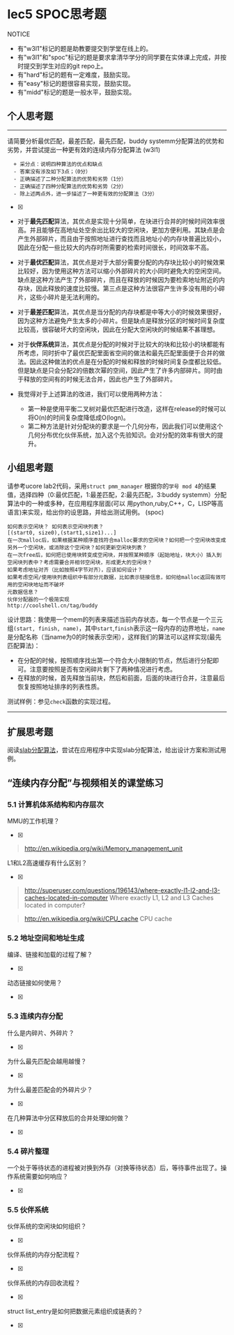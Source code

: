 # lec5 SPOC思考题


NOTICE
- 有"w3l1"标记的题是助教要提交到学堂在线上的。
- 有"w3l1"和"spoc"标记的题是要求拿清华学分的同学要在实体课上完成，并按时提交到学生对应的git repo上。
- 有"hard"标记的题有一定难度，鼓励实现。
- 有"easy"标记的题很容易实现，鼓励实现。
- 有"midd"标记的题是一般水平，鼓励实现。


## 个人思考题
---

请简要分析最优匹配，最差匹配，最先匹配，buddy systemm分配算法的优势和劣势，并尝试提出一种更有效的连续内存分配算法 (w3l1)
```
  + 采分点：说明四种算法的优点和缺点
  - 答案没有涉及如下3点；（0分）
  - 正确描述了二种分配算法的优势和劣势（1分）
  - 正确描述了四种分配算法的优势和劣势（2分）
  - 除上述两点外，进一步描述了一种更有效的分配算法（3分）
 ```
- [x]  


* 对于**最先匹配**算法，其优点是实现十分简单，在块进行合并的时候时间效率很高。并且能够在高地址处空余出比较大的空闲块，更加方便利用。其缺点是会产生外部碎片，而且由于按照地址进行查找而且地址小的内存块普遍比较小，因此在分配一些比较大的内存时所需要的检索时间很长，时间效率不高。
* 对于**最优匹配**算法，其优点是对于大部分需要分配的内存块比较小的时候效果比较好，因为使用这种方法可以缩小外部碎片的大小同时避免大的空闲空间。缺点是这种方法产生了外部碎片，而且在释放的时候因为要检索地址附近的内存块，因此释放的速度比较慢。第三点是这种方法很容产生许多没有用的小碎片，这些小碎片是无法利用的。
* 对于**最差匹配**算法，其优点是当分配的内存块都是中等大小的时候效果很好，因为这种方法避免产生太多的小碎片。但是缺点是释放分区的时候时间复杂度比较高，很容破坏大的空闲块，因此在分配大空闲块的时候结果不甚理想。
* 对于**伙伴系统**算法，其优点是分配的时候对于比较大的块和比较小的块都能有所考虑，同时折中了最优匹配里面省空间的做法和最先匹配里面便于合并的做法。因此这种做法的优点是在分配的时候和释放的时候时间复杂度都比较低。但是缺点是只会分配2的倍数次幂的空间，因此产生了许多内部碎片。同时由于释放的空间有的时候无法合并，因此也产生了外部碎片。

* 我觉得对于上述算法的改进，我们可以使用两种方法：
	* 第一种是使用平衡二叉树对最优匹配进行改造，这样在release的时候可以将O(n)的时间复杂度降低成O(logn)。
	* 第二种方法是针对分配块的要求是一个几何分布，因此我们可以使用这个几何分布优化伙伴系统，加入这个先验知识。会对分配的效率有很大的提升。

## 小组思考题

请参考ucore lab2代码，采用`struct pmm_manager` 根据你的`学号 mod 4`的结果值，选择四种（0:最优匹配，1:最差匹配，2:最先匹配，3:buddy systemm）分配算法中的一种或多种，在应用程序层面(可以 用python,ruby,C++，C，LISP等高语言)来实现，给出你的设思路，并给出测试用例。 (spoc)

```
如何表示空闲块？ 如何表示空闲块列表？ 
[(start0, size0),(start1,size1)...]
在一次malloc后，如果根据某种顺序查找符合malloc要求的空闲块？如何把一个空闲块改变成另外一个空闲块，或消除这个空闲块？如何更新空闲块列表？
在一次free后，如何把已使用块转变成空闲块，并按照某种顺序（起始地址，块大小）插入到空闲块列表中？考虑需要合并相邻空闲块，形成更大的空闲块？
如果考虑地址对齐（比如按照4字节对齐），应该如何设计？
如果考虑空闲/使用块列表组织中有部分元数据，比如表示链接信息，如何给malloc返回有效可用的空闲块地址而不破坏
元数据信息？
伙伴分配器的一个极简实现
http://coolshell.cn/tag/buddy
```
设计思路：我使用一个mem的列表来描述当前内存状态，每一个节点是一个三元组`(start, finish, name)`，其中`start`,`finish`表示这一段内存的边界地址，`name`是分配名称（当name为0的时候表示空闲），这样我们的算法可以这样实现(最先匹配算法)：

* 在分配的时候，按照顺序找出第一个符合大小限制的节点，然后进行分配即可。注意要按照是否有空闲碎片剩下了两种情况进行考虑。
* 在释放的时候，首先释放当前块，然后和前面，后面的块进行合并，注意最后恢复按照地址排序的列表性质。

测试样例：参见`check`函数的实现过程。


--- 

## 扩展思考题

阅读[slab分配算法](http://en.wikipedia.org/wiki/Slab_allocation)，尝试在应用程序中实现slab分配算法，给出设计方案和测试用例。

## “连续内存分配”与视频相关的课堂练习

### 5.1 计算机体系结构和内存层次
MMU的工作机理？

- [x]  

>  http://en.wikipedia.org/wiki/Memory_management_unit

L1和L2高速缓存有什么区别？

- [x]  

>  http://superuser.com/questions/196143/where-exactly-l1-l2-and-l3-caches-located-in-computer
>  Where exactly L1, L2 and L3 Caches located in computer?

>  http://en.wikipedia.org/wiki/CPU_cache
>  CPU cache

### 5.2 地址空间和地址生成
编译、链接和加载的过程了解？

- [x]  

>  

动态链接如何使用？

- [x]  

>  


### 5.3 连续内存分配
什么是内碎片、外碎片？

- [x]  

>  

为什么最先匹配会越用越慢？

- [x]  

>  

为什么最差匹配会的外碎片少？

- [x]  

>  

在几种算法中分区释放后的合并处理如何做？

- [x]  

>  

### 5.4 碎片整理
一个处于等待状态的进程被对换到外存（对换等待状态）后，等待事件出现了。操作系统需要如何响应？

- [x]  

>  

### 5.5 伙伴系统
伙伴系统的空闲块如何组织？

- [x]  

>  

伙伴系统的内存分配流程？

- [x]  

>  

伙伴系统的内存回收流程？

- [x]  

>  

struct list_entry是如何把数据元素组织成链表的？

- [x]  

>  




